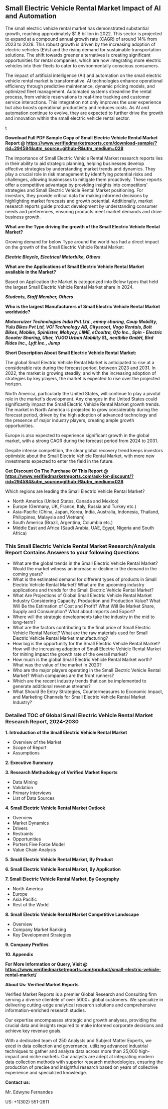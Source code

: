 <h2>Small Electric Vehicle Rental Market Impact of AI and Automation</h2><p>The small electric vehicle rental market has demonstrated substantial growth, reaching approximately $1.8 billion in 2022. This sector is projected to expand at a compound annual growth rate (CAGR) of around 14% from 2023 to 2028. This robust growth is driven by the increasing adoption of electric vehicles (EVs) and the rising demand for sustainable transportation solutions. The shift towards greener alternatives is creating significant opportunities for rental companies, which are now integrating more electric vehicles into their fleets to cater to environmentally conscious consumers.</p><p>The impact of artificial intelligence (AI) and automation on the small electric vehicle rental market is transformative. AI technologies enhance operational efficiency through predictive maintenance, dynamic pricing models, and optimized fleet management. Automated systems streamline the rental process, from vehicle reservations to real-time tracking and customer service interactions. This integration not only improves the user experience but also boosts operational productivity and reduces costs. As AI and automation continue to evolve, they are expected to further drive the growth and innovation within the small electric vehicle rental sector.</p>t</p><p id="" class=""><strong>Download Full PDF Sample Copy of Small Electric Vehicle Rental Market Report @ <a href="https://www.verifiedmarketreports.com/download-sample/?rid=294584&utm_source=github-R&utm_medium=028" target="_blank">https://www.verifiedmarketreports.com/download-sample/?rid=294584&utm_source=github-R&utm_medium=028</a></strong></p><p>The importance of&nbsp;Small Electric Vehicle Rental Market research reports lies in their ability to aid strategic planning, helping businesses develop effective strategies by understanding market trends and dynamics. They play a crucial role in risk management by identifying potential risks and challenges, allowing businesses to mitigate them proactively. These reports offer a competitive advantage by providing insights into competitors' strategies and Small Electric Vehicle Rental Market positioning. For investors, they provide critical data for making informed decisions by highlighting market forecasts and growth potential. Additionally, market research reports guide product development by understanding consumer needs and preferences, ensuring products meet market demands and drive business growth.</p><p><strong>What are the&nbsp;Type driving the growth of the Small Electric Vehicle Rental Market?</strong></p><p id="" class="">Growing demand for below Type around the world has had a direct impact on the growth of the Small Electric Vehicle Rental Market:</p><em><strong>Electric Bicycle, Electrical Motorbike, Others</strong></em></p><strong>What are the&nbsp;Applications&nbsp;of Small Electric Vehicle Rental Market available in the Market?</strong></p><p id="" class="">Based on Application the Market is categorized into Below types that held the largest Small Electric Vehicle Rental Market share In 2024.</p><em><strong>Students, Staff Member, Others</strong></em></p><strong>Who is the largest Manufacturers of Small Electric Vehicle Rental Market worldwide?</strong></p><p><em><strong>Motocruizer Technologies India Pvt.Ltd., emmy sharing, Coup Mobility, Yulu Bikes Pvt Ltd, VOI Technology AB, Cityscoot, Vogo Rentals, Bolt Bikes, Mobike, Spinlister, Mobycy, LIME, eCooltra, Ofo Inc., Spin - Electric Scooter Sharing, Uber, YUGO Urban Mobility SL, nextbike GmbH, Bird Rides Inc., Lyft Inc., Jump</strong></em></p><p id="" class=""><strong>Short Description About Small Electric Vehicle Rental Market:</strong></p><p>The global Small Electric Vehicle Rental Market is anticipated to rise at a considerable rate during the forecast period, between 2023 and 2031. In 2022, the market is growing steadily, and with the increasing adoption of strategies by key players, the market is expected to rise over the projected horizon.</p><p>North America, particularly the United States, will continue to play a pivotal role in the market's development. Any changes in the United States could significantly impact the Small Electric Vehicle Rental Market growth trends. The market in North America is projected to grow considerably during the forecast period, driven by the high adoption of advanced technology and the presence of major industry players, creating ample growth opportunities.</p><p>Europe is also expected to experience significant growth in the global market, with a strong CAGR during the forecast period from 2024 to 2031.</p><p>Despite intense competition, the clear global recovery trend keeps investors optimistic about the Small Electric Vehicle Rental Market, with more new investments expected to enter the field in the future.</p><p id="" class=""><strong>Get Discount On The Purchase Of This Report @ <a href="https://www.verifiedmarketreports.com/ask-for-discount/?rid=294584&utm_source=github-R&utm_medium=028" target="_blank">https://www.verifiedmarketreports.com/ask-for-discount/?rid=294584&utm_source=github-R&utm_medium=028</a></strong></p>Which regions are leading the Small Electric Vehicle Rental Market?</p><ul><li>North America (United States, Canada and Mexico)</li><li>Europe (Germany, UK, France, Italy, Russia and Turkey etc.)</li><li>Asia-Pacific (China, Japan, Korea, India, Australia, Indonesia, Thailand, Philippines, Malaysia and Vietnam)</li><li>South America (Brazil, Argentina, Columbia etc.)</li><li>Middle East and Africa (Saudi Arabia, UAE, Egypt, Nigeria and South Africa)</li></ul><h3 id="" class="">This Small Electric Vehicle Rental Market Research/Analysis Report Contains Answers to your following Questions</h3><ul><li>What are the global trends in the Small Electric Vehicle Rental Market? Would the market witness an increase or decline in the demand in the coming years?</li><li>What is the estimated demand for different types of products in Small Electric Vehicle Rental Market? What are the upcoming industry applications and trends for the Small Electric Vehicle Rental Market?</li><li>What Are Projections of Global Small Electric Vehicle Rental Market Industry Considering Capacity, Production and Production Value? What Will Be the Estimation of Cost and Profit? What Will Be Market Share, Supply and Consumption? What about imports and Export?</li><li>Where will the strategic developments take the industry in the mid to long-term?</li><li>What are the factors contributing to the final price of Small Electric Vehicle Rental Market? What are the raw materials used for Small Electric Vehicle Rental Market manufacturing?</li><li>How big is the opportunity for the Small Electric Vehicle Rental Market? How will the increasing adoption of Small Electric Vehicle Rental Market for mining impact the growth rate of the overall market?</li><li>How much is the global Small Electric Vehicle Rental Market worth? What was the value of the market In 2020?</li><li>Who are the major players operating in the Small Electric Vehicle Rental Market? Which companies are the front runners?</li><li>Which are the recent industry trends that can be implemented to generate additional revenue streams?</li><li>What Should Be Entry Strategies, Countermeasures to Economic Impact, and Marketing Channels for Small Electric Vehicle Rental Market Industry?</li></ul><h3 id="" class="">Detailed TOC of Global Small Electric Vehicle Rental Market Research Report, 2024-2030</h3><p id="" class=""><strong>1. Introduction of the Small Electric Vehicle Rental Market</strong></p><ul><li>Overview of the Market</li><li>Scope of Report</li><li>Assumptions</li></ul><p id="" class=""><strong>2. Executive Summary</strong></p><p id="" class=""><strong>3. Research Methodology of Verified Market Reports</strong></p><ul><li>Data Mining</li><li>Validation</li><li>Primary Interviews</li><li>List of Data Sources</li></ul><p id="" class=""><strong>4. Small Electric Vehicle Rental Market Outlook</strong></p><ul><li>Overview</li><li>Market Dynamics</li><li>Drivers</li><li>Restraints</li><li>Opportunities</li><li>Porters Five Force Model</li><li>Value Chain Analysis</li></ul><p id="" class=""><strong>5. Small Electric Vehicle Rental Market, By Product</strong></p><p id="" class=""><strong>6. Small Electric Vehicle Rental Market, By Application</strong></p><p id="" class=""><strong>7. Small Electric Vehicle Rental Market, By Geography</strong></p><ul><li>North America</li><li>Europe</li><li>Asia Pacific</li><li>Rest of the World</li></ul><p id="" class=""><strong>8. Small Electric Vehicle Rental Market Competitive Landscape</strong></p><ul><li>Overview</li><li>Company Market Ranking</li><li>Key Development Strategies</li></ul><p id="" class=""><strong>9. Company Profiles</strong></p><p id="" class=""><strong>10. Appendix</strong></p><p id="" class=""><strong>For More Information or Query, Visit @ <a href="https://www.verifiedmarketreports.com/product/small-electric-vehicle-rental-market/" target="_blank">https://www.verifiedmarketreports.com/product/small-electric-vehicle-rental-market/</a></strong></p><p id="" class=""><strong>About Us: Verified Market Reports</strong></p><p id="" class="">Verified Market Reports is a premier Global Research and Consulting firm serving a diverse clientele of over 5000+ global customers. We specialize in delivering cutting-edge analytical research solutions and comprehensive information-enriched research studies.</p><p id="" class="">Our expertise encompasses strategic and growth analyses, providing the crucial data and insights required to make informed corporate decisions and achieve key revenue goals.</p><p id="" class="">With a dedicated team of 250 Analysts and Subject Matter Experts, we excel in data collection and governance, utilizing advanced industrial techniques to gather and analyze data across more than 25,000 high-impact and niche markets. Our analysts are adept at integrating modern data collection methods with superior research methodologies, ensuring the production of precise and insightful research based on years of collective experience and specialized knowledge.</p><p id="" class=""><strong>Contact us:</strong></p><p id="" class="">Mr. Edwyne Fernandes</p><p id="" class="">US: +1(302) 551-2611</p>